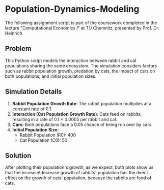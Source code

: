 # Population-Dynamics-Modeling
The following assignment script is part of the coursework completed in the lecture "Computational Economics $I$" at TU Chemnitz, presented by Prof. Dr. Heinrich. 
## Problem
This Python script models the interaction between rabbit and cat populations sharing the same ecosystem. The simulation considers factors such as rabbit population growth, predation by cats, the impact of cars on both populations, and initial population sizes.

## Simulation Details

1. **Rabbit Population Growth Rate:** The rabbit population multiplies at a constant rate of 0.1.
2. **Interaction (Cat Population Growth Rate):** Cats feed on rabbits, resulting in a rate of 0.1 × 0.0005 per rabbit and cat.
3. **Cars:** Both populations face a 0.05 chance of being run over by cars.
4. **Initial Population Size:**
   - Rabbit Population (R0): 400
   - Cat Population (C0): 50

## Solution
After plotting their population's growth, as we expect, both plots show us that the increase\decrease growth of rabbits' population has the direct effect on the growth of cats' population, because the rabbits are food of cats.
